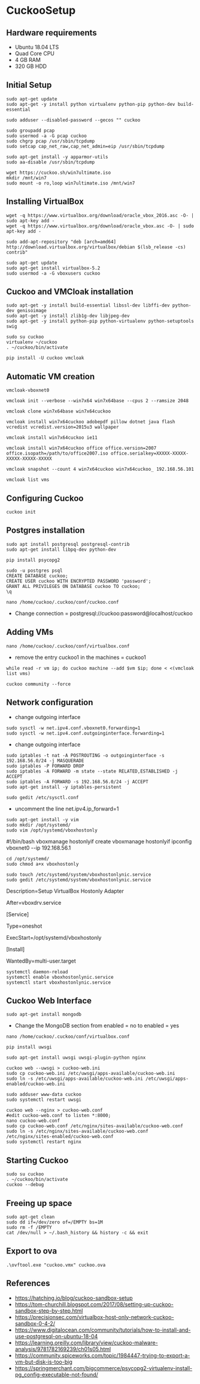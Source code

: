 # CuckooSetup

## Hardware requirements
* Ubuntu 18.04 LTS
* Quad Core CPU
* 4 GB RAM
* 320 GB HDD

## Initial Setup
````
sudo apt-get update
sudo apt-get -y install python virtualenv python-pip python-dev build-essential
````
````
sudo adduser --disabled-password --gecos "" cuckoo
````
````
sudo groupadd pcap
sudo usermod -a -G pcap cuckoo
sudo chgrp pcap /usr/sbin/tcpdump
sudo setcap cap_net_raw,cap_net_admin=eip /usr/sbin/tcpdump
````
````
sudo apt-get install -y apparmor-utils
sudo aa-disable /usr/sbin/tcpdump
````
````
wget https://cuckoo.sh/win7ultimate.iso
mkdir /mnt/win7
sudo mount -o ro,loop win7ultimate.iso /mnt/win7
````
## Installing VirtualBox
````
wget -q https://www.virtualbox.org/download/oracle_vbox_2016.asc -O- | sudo apt-key add -
wget -q https://www.virtualbox.org/download/oracle_vbox.asc -O- | sudo apt-key add -
````
````
sudo add-apt-repository "deb [arch=amd64] http://download.virtualbox.org/virtualbox/debian $(lsb_release -cs) contrib"
````
````
sudo apt-get update
sudo apt-get install virtualbox-5.2
sudo usermod -a -G vboxusers cuckoo
````
## Cuckoo and VMCloak installation
````
sudo apt-get -y install build-essential libssl-dev libffi-dev python-dev genisoimage
sudo apt-get -y install zlib1g-dev libjpeg-dev
sudo apt-get -y install python-pip python-virtualenv python-setuptools swig
````
````
sudo su cuckoo
virtualenv ~/cuckoo
. ~/cuckoo/bin/activate
````
````
pip install -U cuckoo vmcloak
````
## Automatic VM creation
````
vmcloak-vboxnet0
````
````
vmcloak init --verbose --win7x64 win7x64base --cpus 2 --ramsize 2048
````
````
vmcloak clone win7x64base win7x64cuckoo
````
````
vmcloak install win7x64cuckoo adobepdf pillow dotnet java flash vcredist vcredist.version=2015u3 wallpaper
````
````
vmcloak install win7x64cuckoo ie11
````
````
vmcloak install win7x64cuckoo office office.version=2007 office.isopath=/path/to/office2007.iso office.serialkey=XXXXX-XXXXX-XXXXX-XXXXX-XXXXX
````
````
vmcloak snapshot --count 4 win7x64cuckoo win7x64cuckoo_ 192.168.56.101
````
````
vmcloak list vms
````
## Configuring Cuckoo
````
cuckoo init
````
## Postgres installation
````
sudo apt install postgresql postgresql-contrib
sudo apt-get install libpq-dev python-dev
````
````
pip install psycopg2
````
````
sudo -u postgres psql
CREATE DATABASE cuckoo;
CREATE USER cuckoo WITH ENCRYPTED PASSWORD 'password';
GRANT ALL PRIVILEGES ON DATABASE cuckoo TO cuckoo;
\q
````
````
nano /home/cuckoo/.cuckoo/conf/cuckoo.conf
````
* Change connection =  postgresql://cuckoo:password@localhost/cuckoo

## Adding VMs
````
nano /home/cuckoo/.cuckoo/conf/virtualbox.conf
````
* remove the entry cuckoo1 in the machines = cuckoo1
````
while read -r vm ip; do cuckoo machine --add $vm $ip; done < <(vmcloak list vms)
````
````
cuckoo community --force
````
## Network configuration
* change outgoing interface
````
sudo sysctl -w net.ipv4.conf.vboxnet0.forwarding=1
sudo sysctl -w net.ipv4.conf.outgoinginterface.forwarding=1
````
* change outgoing interface
````
sudo iptables -t nat -A POSTROUTING -o outgoinginterface -s 192.168.56.0/24 -j MASQUERADE
sudo iptables -P FORWARD DROP
sudo iptables -A FORWARD -m state --state RELATED,ESTABLISHED -j ACCEPT
sudo iptables -A FORWARD -s 192.168.56.0/24 -j ACCEPT
sudo apt-get install -y iptables-persistent
````
````
sudo gedit /etc/sysctl.conf
````
* uncomment the line net.ipv4.ip_forward=1

````
sudo apt-get install -y vim
sudo mkdir /opt/systemd/
sudo vim /opt/systemd/vboxhostonly
````
#!/bin/bash
vboxmanage hostonlyif create
vboxmanage hostonlyif ipconfig vboxnet0 --ip 192.168.56.1
````
cd /opt/systemd/
sudo chmod a+x vboxhostonly
````
````
sudo touch /etc/systemd/system/vboxhostonlynic.service
sudo gedit /etc/systemd/system/vboxhostonlynic.service
````
Description=Setup VirtualBox Hostonly Adapter

After=vboxdrv.service



[Service]

Type=oneshot

ExecStart=/opt/systemd/vboxhostonly



[Install]

WantedBy=multi-user.target
````
systemctl daemon-reload
systemctl enable vboxhostonlynic.service
systemctl start vboxhostonlynic.service
````
## Cuckoo Web Interface
````
sudo apt-get install mongodb
````
* Change the MongoDB section from enabled = no to enabled = yes
````
nano /home/cuckoo/.cuckoo/conf/virtualbox.conf
````
````
pip install uwsgi
````
````
sudo apt-get install uwsgi uwsgi-plugin-python nginx
````
````
cuckoo web --uwsgi > cuckoo-web.ini
sudo cp cuckoo-web.ini /etc/uwsgi/apps-available/cuckoo-web.ini
sudo ln -s /etc/uwsgi/apps-available/cuckoo-web.ini /etc/uwsgi/apps-enabled/cuckoo-web.ini
````
````
sudo adduser www-data cuckoo
sudo systemctl restart uwsgi
````
````
cuckoo web --nginx > cuckoo-web.conf
#edit cuckoo-web.conf to listen *:8000;
nano cuckoo-web.conf
sudo cp cuckoo-web.conf /etc/nginx/sites-available/cuckoo-web.conf
sudo ln -s /etc/nginx/sites-available/cuckoo-web.conf /etc/nginx/sites-enabled/cuckoo-web.conf
sudo systemctl restart nginx
````
## Starting Cuckoo
````
sudo su cuckoo
. ~/cuckoo/bin/activate
cuckoo --debug
````
## Freeing up space
````
sudo apt-get clean
sudo dd if=/dev/zero of=/EMPTY bs=1M
sudo rm -f /EMPTY
cat /dev/null > ~/.bash_history && history -c && exit
````
## Export to ova
````
.\ovftool.exe "cuckoo.vmx" cuckoo.ova
````
## References
* https://hatching.io/blog/cuckoo-sandbox-setup
* https://tom-churchill.blogspot.com/2017/08/setting-up-cuckoo-sandbox-step-by-step.html
* https://precisionsec.com/virtualbox-host-only-network-cuckoo-sandbox-0-4-2/
* https://www.digitalocean.com/community/tutorials/how-to-install-and-use-postgresql-on-ubuntu-18-04
* https://learning.oreilly.com/library/view/cuckoo-malware-analysis/9781782169239/ch01s05.html
* https://community.spiceworks.com/topic/1984447-trying-to-export-a-vm-but-disk-is-too-big
* https://springmerchant.com/bigcommerce/psycopg2-virtualenv-install-pg_config-executable-not-found/
